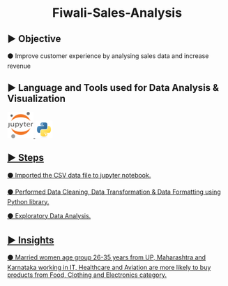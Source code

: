 <h1 align="center">Fiwali-Sales-Analysis</h1>

## ▶ Objective

⚫ Improve customer experience by analysing sales data and increase revenue

## ▶ Language and Tools used for Data Analysis & Visualization
<p align="left"> <a href="https://jupyter.org/" target="_blank" rel="noreferrer"> <img src="https://github.com/devicons/devicon/blob/master/icons/jupyter/jupyter-original-wordmark.svg" title="Jupyter" alt="Jupyter" width="60" height="60"/> </a> <a href="https://www.python.org" target="_blank" rel="noreferrer"> <img src="https://raw.githubusercontent.com/devicons/devicon/master/icons/python/python-original.svg" alt="python" width="40" height="40"/>

## ▶ Steps 

⚫ Imported the CSV data file to jupyter notebook.

⚫ Performed Data Cleaning, Data Transformation & Data Formatting using Python library.

⚫ Exploratory Data Analysis.

## ▶ Insights

⚫ Married women age group 26-35 years from UP, Maharashtra and Karnataka working in IT, Healthcare and Aviation are more likely to buy products from Food, Clothing and Electronics category.

